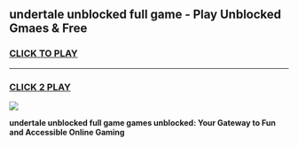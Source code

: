 
## undertale unblocked full game - Play Unblocked Gmaes & Free
<h3>
<a href="https://news.freeplayer.one?title=undertale_unblocked_full_game&ref=23F">CLICK TO PLAY</a></h3>
<hr>

<h3>
<a href="https://news.freeplayer.one?title=undertale_unblocked_full_game&ref=23F">CLICK 2 PLAY</a>
  
</h3>

<a href="https://news.freeplayer.one?title=undertale_unblocked_full_game&ref=23F/"><img src="https://clearcache.store/games.png"></a>


**undertale unblocked full game games unblocked: Your Gateway to Fun and Accessible Online Gaming**
